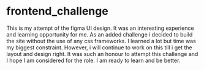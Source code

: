 # frontend_challenge

This is my attempt of the figma UI design. It was an interesting experience
and learning opportunity for me. As an added challenge i decided to build the 
site without the use of any css frameworks. I learned a lot but time was my 
biggest constraint. However, i will continue to work on this till i get the layout 
and design right. It was such an honour to attempt this challenge and I hope
I am considered for the role. I am ready to learn and be better.
